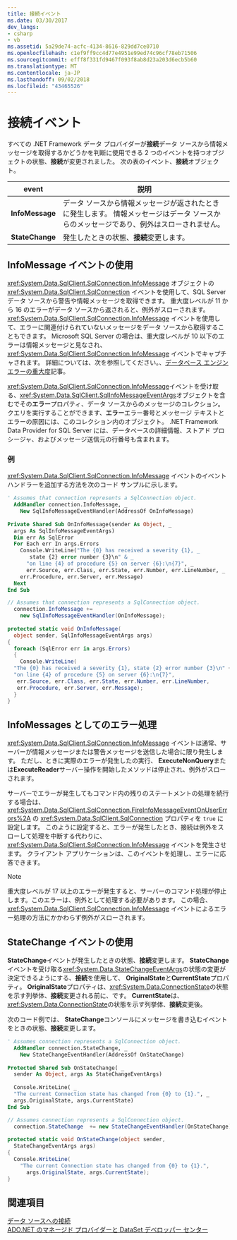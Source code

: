 ```yaml
---
title: 接続イベント
ms.date: 03/30/2017
dev_langs:
- csharp
- vb
ms.assetid: 5a29de74-acfc-4134-8616-829dd7ce0710
ms.openlocfilehash: c1ef9ff9cc4d77e4951e99ed74c96cf78eb71506
ms.sourcegitcommit: efff8f331fd9467f093f8ab8d23a203d6ecb5b60
ms.translationtype: MT
ms.contentlocale: ja-JP
ms.lasthandoff: 09/02/2018
ms.locfileid: "43465526"
---
```

# <a name="connection-events"></a>接続イベント
すべての .NET Framework データ プロバイダーが**接続**データ ソースから情報メッセージを取得するかどうかを判断に使用できる 2 つのイベントを持つオブジェクトの状態、**接続**が変更されました。 次の表のイベント、**接続**オブジェクト。  
  
|event|説明|  
|-----------|-----------------|  
|**InfoMessage**|データ ソースから情報メッセージが返されたときに発生します。 情報メッセージはデータ ソースからのメッセージであり、例外はスローされません。|  
|**StateChange**|発生したときの状態、**接続**変更します。|  
  
## <a name="working-with-the-infomessage-event"></a>InfoMessage イベントの使用  
 <xref:System.Data.SqlClient.SqlConnection.InfoMessage> オブジェクトの <xref:System.Data.SqlClient.SqlConnection> イベントを使用して、SQL Server データ ソースから警告や情報メッセージを取得できます。 重大度レベルが 11 から 16 のエラーがデータ ソースから返されると、例外がスローされます。 <xref:System.Data.SqlClient.SqlConnection.InfoMessage> イベントを使用して、エラーに関連付けられていないメッセージをデータ ソースから取得することもできます。 Microsoft SQL Server の場合は、重大度レベルが 10 以下のエラーは情報メッセージと見なされ、<xref:System.Data.SqlClient.SqlConnection.InfoMessage> イベントでキャプチャされます。 詳細については、次を参照してください。、[データベース エンジン エラーの重大度](/sql/relational-databases/errors-events/database-engine-error-severities)記事。
  
 <xref:System.Data.SqlClient.SqlConnection.InfoMessage>イベントを受け取る、<xref:System.Data.SqlClient.SqlInfoMessageEventArgs>オブジェクトを含むでその**エラー**プロパティ、データ ソースからのメッセージのコレクション。 クエリを実行することができます、**エラー**エラー番号とメッセージ テキストとエラーの原因には、このコレクション内のオブジェクト。 .NET Framework Data Provider for SQL Server には、データベースの詳細情報、ストアド プロシージャ、およびメッセージ送信元の行番号も含まれます。  
  
### <a name="example"></a>例  
 <xref:System.Data.SqlClient.SqlConnection.InfoMessage> イベントのイベント ハンドラーを追加する方法を次のコード サンプルに示します。  
  
```vb  
' Assumes that connection represents a SqlConnection object.  
  AddHandler connection.InfoMessage, _  
    New SqlInfoMessageEventHandler(AddressOf OnInfoMessage)  
  
Private Shared Sub OnInfoMessage(sender As Object, _  
  args As SqlInfoMessageEventArgs)  
  Dim err As SqlError  
  For Each err In args.Errors  
    Console.WriteLine("The {0} has received a severity {1}, _  
       state {2} error number {3}\n" & _  
      "on line {4} of procedure {5} on server {6}:\n{7}", _  
      err.Source, err.Class, err.State, err.Number, err.LineNumber, _  
    err.Procedure, err.Server, err.Message)  
  Next  
End Sub  
```  
  
```csharp  
// Assumes that connection represents a SqlConnection object.  
  connection.InfoMessage +=   
    new SqlInfoMessageEventHandler(OnInfoMessage);  
  
protected static void OnInfoMessage(  
  object sender, SqlInfoMessageEventArgs args)  
{  
  foreach (SqlError err in args.Errors)  
  {  
    Console.WriteLine(  
  "The {0} has received a severity {1}, state {2} error number {3}\n" +  
  "on line {4} of procedure {5} on server {6}:\n{7}",  
   err.Source, err.Class, err.State, err.Number, err.LineNumber,   
   err.Procedure, err.Server, err.Message);  
  }  
}  
```  
  
## <a name="handling-errors-as-infomessages"></a>InfoMessages としてのエラー処理  
 <xref:System.Data.SqlClient.SqlConnection.InfoMessage> イベントは通常、サーバーが情報メッセージまたは警告メッセージを送信した場合に限り発生します。 ただし、ときに実際のエラーが発生したの実行、 **ExecuteNonQuery**または**ExecuteReader**サーバー操作を開始したメソッドは停止され、例外がスローされます。  
  
 サーバーでエラーが発生してもコマンド内の残りのステートメントの処理を続行する場合は、<xref:System.Data.SqlClient.SqlConnection.FireInfoMessageEventOnUserErrors%2A> の <xref:System.Data.SqlClient.SqlConnection> プロパティを `true` に設定します。 このように設定すると、エラーが発生したとき、接続は例外をスローして処理を中断する代わりに、<xref:System.Data.SqlClient.SqlConnection.InfoMessage> イベントを発生させます。 クライアント アプリケーションは、このイベントを処理し、エラーに応答できます。  
  
> [!NOTE]
>  重大度レベルが 17 以上のエラーが発生すると、サーバーのコマンド処理が停止します。このエラーは、例外として処理する必要があります。 この場合、<xref:System.Data.SqlClient.SqlConnection.InfoMessage> イベントによるエラー処理の方法にかかわらず例外がスローされます。  
  
## <a name="working-with-the-statechange-event"></a>StateChange イベントの使用  
 **StateChange**イベントが発生したときの状態、**接続**変更します。 **StateChange**イベントを受け取る<xref:System.Data.StateChangeEventArgs>の状態の変更が決定できるようにする、**接続**を使用して、 **OriginalState**と**CurrentState**プロパティ。 **OriginalState**プロパティは、<xref:System.Data.ConnectionState>の状態を示す列挙体、**接続**変更される前に、です。 **CurrentState**は、<xref:System.Data.ConnectionState>の状態を示す列挙体、**接続**変更後。  
  
 次のコード例では、 **StateChange**コンソールにメッセージを書き込むイベントをときの状態、**接続**変更します。  
  
```vb  
' Assumes connection represents a SqlConnection object.  
  AddHandler connection.StateChange, _  
    New StateChangeEventHandler(AddressOf OnStateChange)  
  
Protected Shared Sub OnStateChange( _  
  sender As Object, args As StateChangeEventArgs)  
  
  Console.WriteLine( _  
  "The current Connection state has changed from {0} to {1}.", _  
  args.OriginalState, args.CurrentState)  
End Sub  
```  
  
```csharp  
// Assumes connection represents a SqlConnection object.  
  connection.StateChange  += new StateChangeEventHandler(OnStateChange);  
  
protected static void OnStateChange(object sender,   
  StateChangeEventArgs args)  
{  
  Console.WriteLine(  
    "The current Connection state has changed from {0} to {1}.",  
      args.OriginalState, args.CurrentState);  
}  
```  
  
## <a name="see-also"></a>関連項目  
 [データ ソースへの接続](../../../../docs/framework/data/adonet/connecting-to-a-data-source.md)  
 [ADO.NET のマネージド プロバイダーと DataSet デベロッパー センター](https://go.microsoft.com/fwlink/?LinkId=217917)
